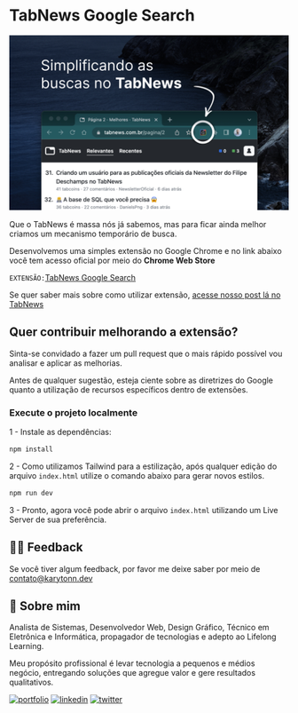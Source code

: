 
# TabNews Google Search

![TabNews Google Search](https://raw.githubusercontent.com/Karytonn/tabnews-google-search/main/src/cover-readme.jpg)
 
Que o TabNews é massa nós já sabemos, mas para ficar ainda melhor criamos um mecanismo temporário de busca.
 
Desenvolvemos uma simples extensão no Google Chrome e no link abaixo você tem acesso oficial por meio do **Chrome Web Store**
 
`EXTENSÃO:`[TabNews Google Search](https://karytonn.dev/bio)
 
Se quer saber mais sobre como utilizar extensão, [acesse nosso post lá no TabNews](https://post-no-tab-news)
## Quer contribuir melhorando a extensão?

Sinta-se convidado a fazer um pull request que o mais rápido possível vou analisar e aplicar as melhorias.
 
Antes de qualquer sugestão, esteja ciente sobre as diretrizes do Google quanto a utilização de recursos específicos dentro de extensões.

### Execute o projeto localmente
 
1 - Instale as dependências:
 
```bash
npm install
````
 
2 - Como utilizamos Tailwind para a estilização, após qualquer edição do arquivo `index.html` utilize o comando abaixo para gerar novos estilos.
 
```bash
npm run dev
````
    
3 - Pronto, agora você pode abrir o arquivo `index.html` utilizando um Live Server de sua preferência.

## 🙏🏼 Feedback

Se você tiver algum feedback, por favor me deixe saber por meio de contato@karytonn.dev


## 🚀 Sobre mim
Analista de Sistemas, Desenvolvedor Web, Design Gráfico, Técnico em Eletrônica e Informática, propagador de tecnologias e adepto ao Lifelong Learning.

Meu propósito profissional é levar tecnologia a pequenos e médios negócio, entregando soluções que agregue valor e gere resultados qualitativos.

[![portfolio](https://img.shields.io/badge/my_portfolio-000?style=for-the-badge&logo=ko-fi&logoColor=white)](https://karytonn.dev/)
[![linkedin](https://img.shields.io/badge/linkedin-0A66C2?style=for-the-badge&logo=linkedin&logoColor=white)](https://www.linkedin.com/in/karytonn/)
[![twitter](https://img.shields.io/badge/twitter-1DA1F2?style=for-the-badge&logo=twitter&logoColor=white)](https://twitter.com/karytonn/)